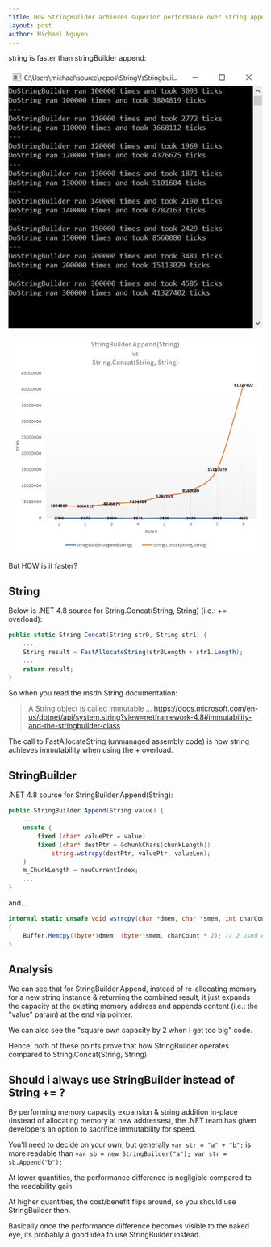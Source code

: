 ```yaml
---
title: How StringBuilder achieves superior performance over string appending
layout: post
author: Michael Nguyen
---
```

string is faster than stringBuilder append:

![Benchmark (textual)](https://raw.githubusercontent.com/vitawebsitedesign/blog/master/assets/string-vs-stringbuilder-benchmark-summary.jpg "Benchmark (textual)")

![Benchmark (visual)](https://raw.githubusercontent.com/vitawebsitedesign/blog/master/assets/string-vs-stringbuilder-benchmark-chart.jpg "Benchmark (visual)")

But HOW is it faster?

## String
Below is .NET 4.8 source for String.Concat(String, String) (i.e.: += overload):

```c#
public static String Concat(String str0, String str1) {
	...
	String result = FastAllocateString(str0Length + str1.Length);
	...
	return result;
}
```

So when you read the msdn String documentation:

> A String object is called immutable ...
https://docs.microsoft.com/en-us/dotnet/api/system.string?view=netframework-4.8#immutability-and-the-stringbuilder-class

The call to FastAllocateString (unmanaged assembly code) is how string achieves immutability when using the + overload.

## StringBuilder
.NET 4.8 source for StringBuilder.Append(String):

```c#
public StringBuilder Append(String value) {
	...
	unsafe {
		fixed (char* valuePtr = value)
		fixed (char* destPtr = &chunkChars[chunkLength])
			string.wstrcpy(destPtr, valuePtr, valueLen);
	}
	m_ChunkLength = newCurrentIndex;
	...
}
```

and...

```c#
internal static unsafe void wstrcpy(char *dmem, char *smem, int charCount)
{
	Buffer.Memcpy((byte*)dmem, (byte*)smem, charCount * 2); // 2 used everywhere instead of sizeof(char)
}
```

## Analysis

We can see that for StringBuilder.Append, instead of re-allocating memory for a new string instance & returning the combined result, it just expands the capacity at the existing memory address and appends content (i.e.: the "value" param) at the end via pointer.

We can also see the "square own capacity by 2 when i get too big" code.

Hence, both of these points prove that how StringBuilder operates compared to String.Concat(String, String).

## Should i always use StringBuilder instead of String += ?
By performing memory capacity expansion & string addition in-place (instead of allocating memory at new addresses), the .NET team has given developers an option to sacrifice immutability for speed.

You'll need to decide on your own, but generally `var str = "a" + "b";` is more readable than `var sb = new StringBuilder("a"); var str = sb.Append("b");`

At lower quantities, the performance difference is negligible compared to the readability gain.

At higher quantities, the cost/benefit flips around, so you should use StringBuilder then.

Basically once the performance difference becomes visible to the naked eye, its probably a good idea to use StringBuilder instead.
